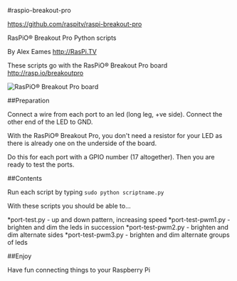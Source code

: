 #raspio-breakout-pro

https://github.com/raspitv/raspi-breakout-pro


RasPiO® Breakout Pro Python scripts

By Alex Eames http://RasPi.TV

These scripts go with the RasPiO® Breakout Pro board
http://rasp.io/breakoutpro

![RasPiO® Breakout Pro board](http://rasp.io/wp-content/uploads/2014/02/RasPiO-Breakout-Pro-on-pi-700.jpg "RasPiO® Breakout Pro")


##Preparation

Connect a wire from each port to an led (long leg, +ve side).
Connect the other end of the LED to GND.

With the RasPiO® Breakout Pro, you don't need a resistor for your LED as there is already one on the underside of the board.

Do this for each port with a GPIO number (17 altogether). Then you are ready to test the ports.


##Contents

Run each script by typing 
`sudo python scriptname.py`

With these scripts you should be able to...


*port-test.py       - up and down pattern, increasing speed
*port-test-pwm1.py  - brighten and dim the leds in succession
*port-test-pwm2.py  - brighten and dim alternate sides
*port-test-pwm3.py  - brighten and dim alternate groups of leds

##Enjoy

Have fun connecting things to your Raspberry Pi


